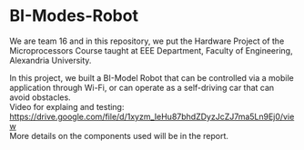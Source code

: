 # BI-Modes-Robot
We are team 16 and in this repository, we put the Hardware Project of the Microprocessors Course taught at EEE Department, Faculty of Engineering, Alexandria University.

In this project, we built a BI-Model Robot that can be controlled via a mobile application through Wi-Fi, or can operate as a self-driving car that can avoid obstacles.
<br>Video for explaing and testing: https://drive.google.com/file/d/1xyzm_IeHu87bhdZDyzJcZJ7ma5Ln9Ej0/view 
<br>More details on the components used will be in the report.
